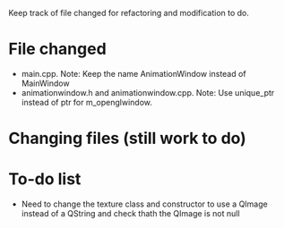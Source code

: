 Keep track of file changed for refactoring and modification to do.

File changed
=============
 * main.cpp. Note: Keep the name AnimationWindow instead of MainWindow
 * animationwindow.h and animationwindow.cpp. Note: Use unique_ptr instead of ptr for m_openglwindow.


Changing files (still work to do)
=============



To-do list
============
 * Need to change the texture class and constructor to use a QImage instead of a QString and check thath the QImage is not null

